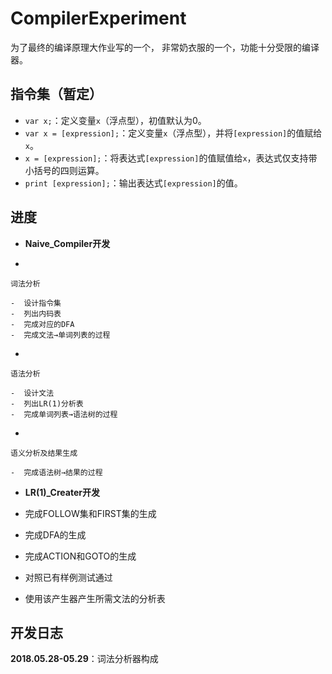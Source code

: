 # CompilerExperiment

为了最终的编译原理大作业写的一个，
非常奶衣服的一个，功能十分受限的编译器。

## 指令集（暂定）

- `var x;`：定义变量`x`（浮点型），初值默认为0。
- `var x = [expression];`：定义变量`x`（浮点型），并将`[expression]`的值赋给`x`。
- `x = [expression];`：将表达式`[expression]`的值赋值给`x`，表达式仅支持带小括号的四则运算。
- `print [expression];`：输出表达式`[expression]`的值。

## 进度

-  **Naive_Compiler开发**

  -  

    词法分析

    -  设计指令集
    -  列出内码表
    -  完成对应的DFA
    -  完成文法→单词列表的过程

  -  

    语法分析

    -  设计文法
    -  列出LR(1)分析表
    -  完成单词列表→语法树的过程

  -  

    语义分析及结果生成

    -  完成语法树→结果的过程

-  **LR(1)_Creater开发**

  -  完成FOLLOW集和FIRST集的生成
  -  完成DFA的生成
  -  完成ACTION和GOTO的生成
  -  对照已有样例测试通过
  -  使用该产生器产生所需文法的分析表

## 开发日志

**2018.05.28-05.29**：词法分析器构成
